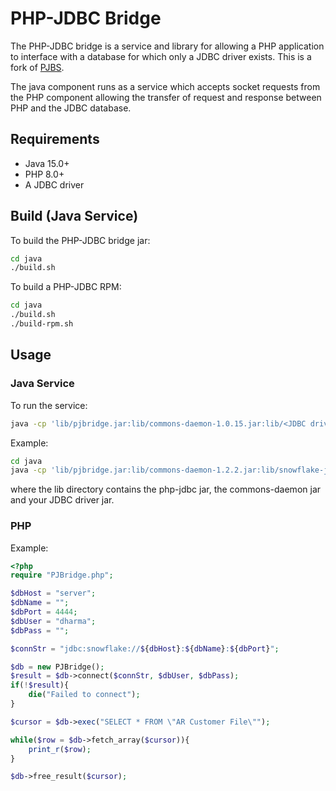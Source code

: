 # PHP-JDBC Bridge

The PHP-JDBC bridge is a service and library for allowing a PHP application
to interface with a database for which only a JDBC driver exists. This is a
fork of [PJBS](http://sourceforge.net/projects/pjbs/).

The java component runs as a service which accepts socket requests from 
the PHP component allowing the transfer of request and response between PHP 
and the JDBC database. 

## Requirements

* Java 15.0+
* PHP 8.0+
* A JDBC driver

## Build (Java Service)

To build the PHP-JDBC bridge jar:

```sh
cd java
./build.sh
```

To build a PHP-JDBC RPM:

```sh
cd java
./build.sh
./build-rpm.sh
```

## Usage

### Java Service

To run the service:

```sh 
java -cp 'lib/pjbridge.jar:lib/commons-daemon-1.0.15.jar:lib/<JDBC driver>.jar:lib/<Org-Json>.jar Server <JDBC driver entry point> <port>
```

Example:

```sh
cd java
java -cp 'lib/pjbridge.jar:lib/commons-daemon-1.2.2.jar:lib/snowflake-jdbc-3.13.1.jar:lib/json-20230618.jar' Server net.snowflake.client.jdbc.SnowflakeDriver 4444
```

where the lib directory contains the php-jdbc jar, the commons-daemon jar and your JDBC driver jar.

### PHP

Example:

```php
<?php
require "PJBridge.php";

$dbHost = "server";
$dbName = "";
$dbPort = 4444;
$dbUser = "dharma";
$dbPass = "";

$connStr = "jdbc:snowflake://${dbHost}:${dbName}:${dbPort}";

$db = new PJBridge();
$result = $db->connect($connStr, $dbUser, $dbPass);
if(!$result){
    die("Failed to connect");
}

$cursor = $db->exec("SELECT * FROM \"AR Customer File\"");

while($row = $db->fetch_array($cursor)){
    print_r($row);
}

$db->free_result($cursor);
```
